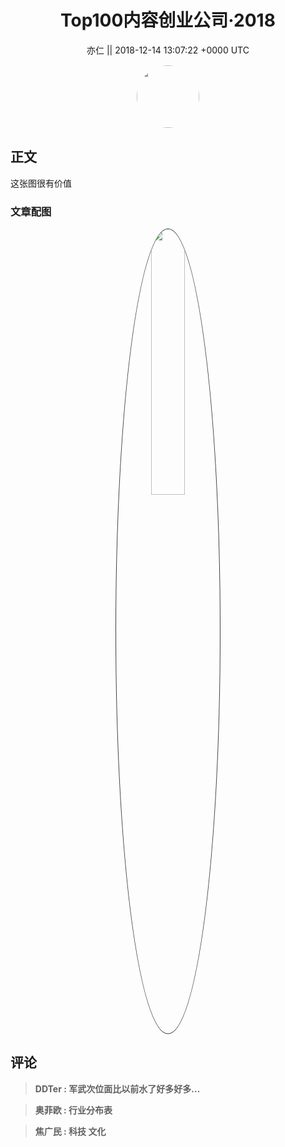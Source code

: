<h1 align="center">Top100内容创业公司·2018</h1>




<p align="center">
    <a>亦仁 || 2018-12-14 13:07:22 &#43;0000 UTC</a>
</p>

<div align="center">
    <img src="https://images.zsxq.com/Fn3NQqCN8nuGF86yZPXSbEsl0mb3?e=1590940799&amp;token=kIxbL07-8jAj8w1n4s9zv64FuZZNEATmlU_Vm6zD:pfbNc8W3hS0oYG_hyXXh_rHMHuc=" width="100" height="100" style="border:1px solid;border-radius:50%; color:#ffffff"/>
</div>




## 正文

<div>
这张图很有价值
</div>

### 文章配图

<div class="image" align="center">

<img src="https://images.zsxq.com/Fgudm-9EyujgY33iqhHiB3aCOENh?imageMogr2/auto-orient/thumbnail/800x/format/jpg/blur/1x0/quality/75&amp;e=1590940799&amp;token=kIxbL07-8jAj8w1n4s9zv64FuZZNEATmlU_Vm6zD:YFWbw4952m7NXlytVaJ2E6EzosM=" width="33%" height="33%" style="border:1px solid;border-radius:50%; color:#3c3f41"/>

</div>


## 评论

<div align="left">
<div>

<blockquote >
<span> <strong>DDTer : 军武次位面比以前水了好多好多… </strong></span>
</blockquote>

<blockquote >
<span> <strong>奥菲欧 : 行业分布表 </strong></span>
</blockquote>

<blockquote >
<span> <strong>焦广民 : 科技    文化 </strong></span>
</blockquote>

</div>
</div>